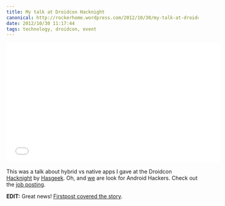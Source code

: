 ```yaml
---
title: My talk at Droidcon Hacknight
canonical: http://rockerhome.wordpress.com/2012/10/30/my-talk-at-droidcon-hacknight/
date: 2012/10/30 11:17:44
tags: technology, droidcon, event
---
```

<div class="video-box">
    <iframe width="560" height="315" src="//www.youtube.com/embed/oYiSuxPpJTg" frameborder="0" allowfullscreen></iframe>
</div>

This was a talk about hybrid vs native apps I gave at the Droidcon [Hacknight](http://hacknight.in) by [Hasgeek](http://hasgeek.com). Oh, and [we](http://mobstac.com) are look for Android Hackers. Check out the [job posting](http://jobs.hasgeek.com/view/9epjg).

**EDIT:** Great news! [Firstpost covered the story](http://www.firstpost.com/topic/place/bangalore-droidcon-2012-hacknight-talks-building-hybrid-apps-at-mobs-video-oYiSuxPpJTg-3826-3.html).